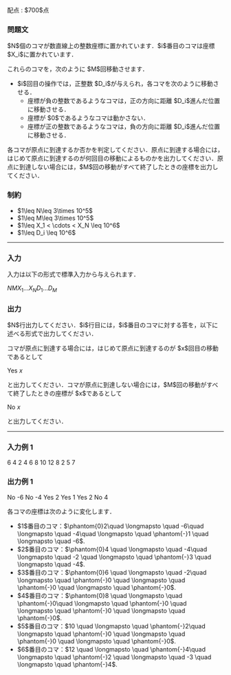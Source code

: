 
<div>

<span>

<span>

<p>
配点 : $700$点
</p>

<div>

<section>

### **問題文**

<p>
$N$個のコマが数直線上の整数座標に置かれています．$i$番目のコマは座標 $X_i$に置かれています．
</p>

<p>
これらのコマを，次のように $M$回移動させます．
</p>

<ul>

<li>
$i$回目の操作では，正整数 $D_i$が与えられ，各コマを次のように移動させる．
<ul>

<li>
座標が負の整数であるようなコマは，正の方向に距離 $D_i$進んだ位置に移動させる．
</li>

<li>
座標が $0$であるようなコマは動かさない．
</li>

<li>
座標が正の整数であるようなコマは，負の方向に距離 $D_i$進んだ位置に移動させる．
</li>

</ul>

</li>

</ul>

<p>
各コマが原点に到達するか否かを判定してください．原点に到達する場合には，はじめて原点に到達するのが何回目の移動によるものかを出力してください．原点に到達しない場合には，$M$回の移動がすべて終了したときの座標を出力してください．
</p>

</section>

</div>

<div>

<section>

### **制約**

<ul>

<li>
$1\leq N\leq 3\times 10^5$
</li>

<li>
$1\leq M\leq 3\times 10^5$
</li>

<li>
$1\leq X_1 < \cdots < X_N \leq 10^6$
</li>

<li>
$1\leq D_i \leq 10^6$
</li>

</ul>

</section>

</div>

---

<div>

<div>

<section>

### **入力**

<p>
入力は以下の形式で標準入力から与えられます．
</p>

<div>

$N$$M$$X_1$$\ldots$$X_N$$D_1$$\ldots$$D_M$
</div>

</section>

</div>

<div>

<section>

### **出力**

<p>
$N$行出力してください．$i$行目には，$i$番目のコマに対する答を，以下に述べる形式で出力してください．
</p>

<p>
コマが原点に到達する場合には，はじめて原点に到達するのが $x$回目の移動であるとして
</p>

<div>

Yes $x$
</div>

<p>
と出力してください．コマが原点に到達しない場合には，$M$回の移動がすべて終了したときの座標が $x$であるとして
</p>

<div>

No $x$
</div>

<p>
と出力してください．
</p>

</section>

</div>

</div>

---

<div>

<section>

### **入力例 1**

<div>

6 4
2 4 6 8 10 12
8 2 5 7

</div>

</section>

</div>

<div>

<section>

### **出力例 1**

<div>

No -6
No -4
Yes 2
Yes 1
Yes 2
No 4

</div>

<p>
各コマの座標は次のように変化します．
</p>

<ul>

<li>
$1$番目のコマ：$\phantom{0}2\quad \longmapsto \quad -6\quad \longmapsto \quad -4\quad \longmapsto \quad \phantom{-}1 \quad \longmapsto \quad  -6$. 
</li>

<li>
$2$番目のコマ：$\phantom{0}4 \quad \longmapsto \quad  -4\quad \longmapsto \quad -2 \quad \longmapsto \quad   \phantom{-}3 \quad \longmapsto \quad   -4$. 
</li>

<li>
$3$番目のコマ：$\phantom{0}6 \quad \longmapsto \quad  -2\quad \longmapsto \quad \phantom{-}0 \quad \longmapsto \quad   \phantom{-}0 \quad \longmapsto \quad   \phantom{-}0$. 
</li>

<li>
$4$番目のコマ：$\phantom{0}8 \quad \longmapsto \quad  \phantom{-}0\quad \longmapsto \quad \phantom{-}0 \quad \longmapsto \quad   \phantom{-}0 \quad \longmapsto \quad   \phantom{-}0$. 
</li>

<li>
$5$番目のコマ：$10 \quad \longmapsto \quad  \phantom{-}2\quad \longmapsto \quad \phantom{-}0 \quad \longmapsto \quad   \phantom{-}0 \quad \longmapsto \quad   \phantom{-}0$. 
</li>

<li>
$6$番目のコマ：$12 \quad \longmapsto \quad  \phantom{-}4\quad \longmapsto \quad \phantom{-}2 \quad \longmapsto \quad   -3 \quad \longmapsto \quad   \phantom{-}4$. 
</li>

</ul>

</section>

</div>

</span>

</span>

</div>
